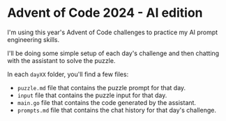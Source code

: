 # Advent of Code 2024 - AI edition

I'm using this year's Advent of Code challenges to practice my AI prompt engineering skills.

I'll be doing some simple setup of each day's challenge and then chatting with the assistant to solve the puzzle.

In each `dayXX` folder, you'll find a few files:

- `puzzle.md` file that contains the puzzle prompt for that day.
- `input` file that contains the puzzle input for that day.
- `main.go` file that contains the code generated by the assistant.
- `prompts.md` file that contains the chat history for that day's challenge.
